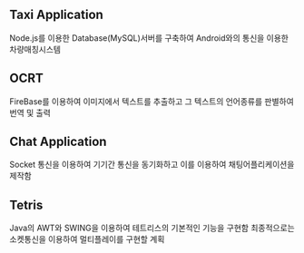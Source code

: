 ## Taxi Application

Node.js를 이용한 Database(MySQL)서버를 구축하여 Android와의 통신을 이용한 차량매칭시스템


## OCRT

FireBase를 이용하여 이미지에서 텍스트를 추출하고 그 텍스트의 언어종류를 판별하여 번역 및 출력

## Chat Application

Socket 통신을 이용하여 기기간 통신을 동기화하고 이를 이용하여 채팅어플리케이션을 제작함

## Tetris

Java의 AWT와 SWING을 이용하여 테트리스의 기본적인 기능을 구현함 최종적으로는 소켓통신을 이용하여 멀티플레이를 구현할 계획
